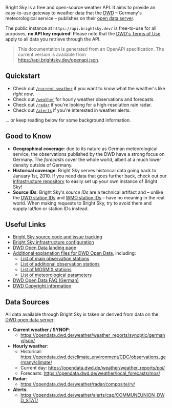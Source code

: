 Bright Sky is a free and open-source weather API. It aims to provide an easy-to-use gateway to weather data that the [DWD](https://www.dwd.de/) – Germany's meteorological service – publishes on their [open data server](https://opendata.dwd.de/).

The public instance at `https://api.brightsky.dev/` is free-to-use for all purposes, **no API key required**! Please note that the [DWD's Terms of Use](https://www.dwd.de/EN/service/copyright/copyright_artikel.html) apply to all data you retrieve through the API.

> This documentation is generated from an OpenAPI specification. The current version is available from https://api.brightsky.dev/openapi.json.


## Quickstart

* Check out [`/current_weather`](operations/getCurrentWeather) if you want to know what the weather's like _right now_.
* Check out [`/weather`](operations/getWeather) for hourly weather observations and forecasts.
* Check out [`/radar`](operations/getRadar) if you're looking for a high-resolution rain radar.
* Check out [`/alerts`](operations/getAlerts) if you're interested in weather alerts.

... or keep reading below for some background information.


## Good to Know

* **Geographical coverage**: due to its nature as German meteorological service, the observations published by the DWD have a strong focus on Germany. The _forecasts_ cover the whole world, albeit at a much lower density outside of Germany.
* **Historical coverage**: Bright Sky serves historical data going back to January 1st, 2010. If you need data that goes further back, check out our [infrastructure repository](https://github.com/jdemaeyer/brightsky-infrastructure) to easily set up your own instance of Bright Sky!
* **Source IDs**: Bright Sky's _source IDs_ are a technical artifact and – unlike the [DWD station IDs](https://www.dwd.de/DE/leistungen/klimadatendeutschland/stationsliste.html) and [WMO station IDs](https://opendata.dwd.de/climate_environment/CDC/help/stations_list_CLIMAT_data.txt) – have no meaning in the real world. When making requests to Bright Sky, try to avoid them and supply lat/lon or station IDs instead.


## Useful Links

* [Bright Sky source code and issue tracking](https://github.com/jdemaeyer/brightsky/)
* [Bright Sky infrastructure configuration](https://github.com/jdemaeyer/brightsky-infrastructure/)
* [DWD Open Data landing page](https://www.dwd.de/EN/ourservices/opendata/opendata.html)
* [Additional explanation files for DWD Open Data](https://www.dwd.de/DE/leistungen/opendata/hilfe.html?nn=495490&lsbId=627548), including:
    * [List of main observation stations](https://www.dwd.de/DE/leistungen/opendata/help/stationen/ha_messnetz.xls?__blob=publicationFile&v=1)
    * [List of additional observation stations](https://www.dwd.de/DE/leistungen/opendata/help/stationen/na_messnetz.xlsx?__blob=publicationFile&v=10)
    * [List of MOSMIX stations](https://www.dwd.de/DE/leistungen/met_verfahren_mosmix/mosmix_stationskatalog.cfg?view=nasPublication&nn=495490)
    * [List of meteorological parameters](https://www.dwd.de/DE/leistungen/opendata/help/schluessel_datenformate/kml/mosmix_elemente_pdf.pdf?__blob=publicationFile&v=2)
* [DWD Open Data FAQ (German)](https://www.dwd.de/DE/leistungen/opendata/faqs_opendata.html)
* [DWD Copyright information](https://www.dwd.de/EN/service/copyright/copyright_artikel.html)


## Data Sources

All data available through Bright Sky is taken or derived from data on the [DWD open data server](https://opendata.dwd.de/):

* **Current weather / SYNOP**:
  * https://opendata.dwd.de/weather/weather_reports/synoptic/germany/json/
* **Hourly weather**:
  * Historical: https://opendata.dwd.de/climate_environment/CDC/observations_germany/climate/
  * Current day: https://opendata.dwd.de/weather/weather_reports/poi/
  * Forecasts: https://opendata.dwd.de/weather/local_forecasts/mos/
* **Radar**:
  * https://opendata.dwd.de/weather/radar/composite/rv/
* **Alerts**:
  * https://opendata.dwd.de/weather/alerts/cap/COMMUNEUNION_DWD_STAT/
